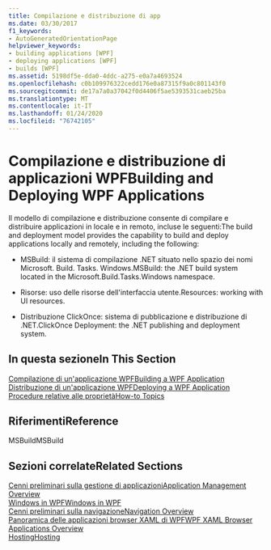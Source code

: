 ```yaml
---
title: Compilazione e distribuzione di app
ms.date: 03/30/2017
f1_keywords:
- AutoGeneratedOrientationPage
helpviewer_keywords:
- building applications [WPF]
- deploying applications [WPF]
- builds [WPF]
ms.assetid: 5198df5e-dda0-4ddc-a275-e0a7a4693524
ms.openlocfilehash: c0b109976322cedd176e0a87315f9a0c801143f0
ms.sourcegitcommit: de17a7a0a37042f0d4406f5ae5393531caeb25ba
ms.translationtype: MT
ms.contentlocale: it-IT
ms.lasthandoff: 01/24/2020
ms.locfileid: "76742105"
---
```

# <a name="building-and-deploying-wpf-applications"></a><span data-ttu-id="679d3-102">Compilazione e distribuzione di applicazioni WPF</span><span class="sxs-lookup"><span data-stu-id="679d3-102">Building and Deploying WPF Applications</span></span>
<span data-ttu-id="679d3-103">Il modello di compilazione e distribuzione consente di compilare e distribuire applicazioni in locale e in remoto, incluse le seguenti:</span><span class="sxs-lookup"><span data-stu-id="679d3-103">The build and deployment model provides the capability to build and deploy applications locally and remotely, including the following:</span></span>  
  
- <span data-ttu-id="679d3-104">MSBuild: il sistema di compilazione .NET situato nello spazio dei nomi Microsoft. Build. Tasks. Windows.</span><span class="sxs-lookup"><span data-stu-id="679d3-104">MSBuild: the .NET build system located in the Microsoft.Build.Tasks.Windows namespace.</span></span>  
  
- <span data-ttu-id="679d3-105">Risorse: uso delle risorse dell'interfaccia utente.</span><span class="sxs-lookup"><span data-stu-id="679d3-105">Resources: working with UI resources.</span></span>  
  
- <span data-ttu-id="679d3-106">Distribuzione ClickOnce: sistema di pubblicazione e distribuzione di .NET.</span><span class="sxs-lookup"><span data-stu-id="679d3-106">ClickOnce Deployment: the .NET publishing and deployment system.</span></span>  
  
## <a name="in-this-section"></a><span data-ttu-id="679d3-107">In questa sezione</span><span class="sxs-lookup"><span data-stu-id="679d3-107">In This Section</span></span>  
 [<span data-ttu-id="679d3-108">Compilazione di un'applicazione WPF</span><span class="sxs-lookup"><span data-stu-id="679d3-108">Building a WPF Application</span></span>](building-a-wpf-application-wpf.md)  
 [<span data-ttu-id="679d3-109">Distribuzione di un'applicazione WPF</span><span class="sxs-lookup"><span data-stu-id="679d3-109">Deploying a WPF Application</span></span>](deploying-a-wpf-application-wpf.md)  
 [<span data-ttu-id="679d3-110">Procedure relative alle proprietà</span><span class="sxs-lookup"><span data-stu-id="679d3-110">How-to Topics</span></span>](build-and-deploy-how-to-topics.md)  
  
## <a name="reference"></a><span data-ttu-id="679d3-111">Riferimenti</span><span class="sxs-lookup"><span data-stu-id="679d3-111">Reference</span></span>  
 <span data-ttu-id="679d3-112">MSBuild</span><span class="sxs-lookup"><span data-stu-id="679d3-112">MSBuild</span></span>  
  
## <a name="related-sections"></a><span data-ttu-id="679d3-113">Sezioni correlate</span><span class="sxs-lookup"><span data-stu-id="679d3-113">Related Sections</span></span>  
 [<span data-ttu-id="679d3-114">Cenni preliminari sulla gestione di applicazioni</span><span class="sxs-lookup"><span data-stu-id="679d3-114">Application Management Overview</span></span>](application-management-overview.md)  
  [<span data-ttu-id="679d3-115">Windows in WPF</span><span class="sxs-lookup"><span data-stu-id="679d3-115">Windows in WPF</span></span>](windows-in-wpf-applications.md)  
  [<span data-ttu-id="679d3-116">Cenni preliminari sulla navigazione</span><span class="sxs-lookup"><span data-stu-id="679d3-116">Navigation Overview</span></span>](navigation-overview.md)  
  [<span data-ttu-id="679d3-117">Panoramica delle applicazioni browser XAML di WPF</span><span class="sxs-lookup"><span data-stu-id="679d3-117">WPF XAML Browser Applications Overview</span></span>](wpf-xaml-browser-applications-overview.md)  
  [<span data-ttu-id="679d3-118">Hosting</span><span class="sxs-lookup"><span data-stu-id="679d3-118">Hosting</span></span>](hosting-wpf-applications.md)

